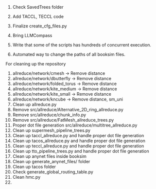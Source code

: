 1. Check SavedTrees folder
2. Add TACCL, TECCL code
3. Finalize create_cfg_files.py
4. Bring LLMCompass
5. Write that some of the scripts has hundreds of concurrent execution.

1. Automated way to change the paths of all booksim files.

For cleaning up the repository
1. allreduce/network/cmesh -> Remove distance
2. allreduce/network/dbutterfly -> Remove distance
3. allreduce/network/folded_torus -> Remove distance
4. allreduce/network/kite_medium -> Remove distance
5. allreduce/network/kite_small -> Remove distance
6. allreduce/network/kncube -> Remove distance, sm_uni
7. Clean up allreduce.py
8. Remove src/allreduce/Alternative_2D_ring_allreduce.py
9. Remove src/allreduce/chunk_info.py
10. Remove src/allreduce/FatMesh_allreduce_trees.py
11. Proper dot file generation src/allreduce/multitree_allreduce.py
12. Clean up supermesh_pipeline_trees.py
13. Clean up taccl_allreduce.py and handle proper dot file generation
14. Clean up tacos_allreduce.py and handle proper dot file generation
15. Clean up teccl_allreduce.py and handle proper dot file generation
16. Clean up tto_pipeline_trees.py and handle proper dot file generation
17. Clean up anynet files inside booksim
18. Clean up generate_anynet_files/ folder
19. Clean up tacos folder
20. Check generate_global_routing_table.py
21. Clean hmc.py
22. 
